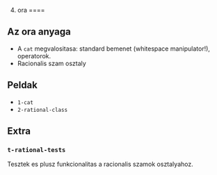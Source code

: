 4. ora
====


Az ora anyaga
---

 * A `cat` megvalositasa: standard bemenet (whitespace manipulator!), operatorok.
 * Racionalis szam osztaly


Peldak
---

 * `1-cat`
 * `2-rational-class`


Extra
---

### `t-rational-tests`

Tesztek es plusz funkcionalitas a racionalis szamok osztalyahoz.
